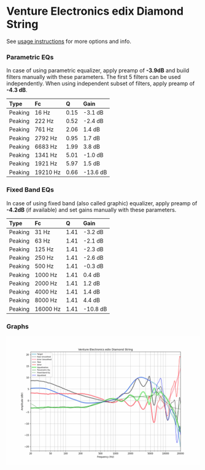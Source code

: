 # Venture Electronics edix Diamond String
See [usage instructions](https://github.com/jaakkopasanen/AutoEq#usage) for more options and info.

### Parametric EQs
In case of using parametric equalizer, apply preamp of **-3.9dB** and build filters manually
with these parameters. The first 5 filters can be used independently.
When using independent subset of filters, apply preamp of **-4.3 dB**.

| Type    | Fc       |    Q | Gain     |
|:--------|:---------|:-----|:---------|
| Peaking | 16 Hz    | 0.15 | -3.1 dB  |
| Peaking | 222 Hz   | 0.52 | -2.4 dB  |
| Peaking | 761 Hz   | 2.06 | 1.4 dB   |
| Peaking | 2792 Hz  | 0.95 | 1.7 dB   |
| Peaking | 6683 Hz  | 1.99 | 3.8 dB   |
| Peaking | 1341 Hz  | 5.01 | -1.0 dB  |
| Peaking | 1921 Hz  | 5.97 | 1.5 dB   |
| Peaking | 19210 Hz | 0.66 | -13.6 dB |

### Fixed Band EQs
In case of using fixed band (also called graphic) equalizer, apply preamp of **-4.2dB**
(if available) and set gains manually with these parameters.

| Type    | Fc       |    Q | Gain     |
|:--------|:---------|:-----|:---------|
| Peaking | 31 Hz    | 1.41 | -3.2 dB  |
| Peaking | 63 Hz    | 1.41 | -2.1 dB  |
| Peaking | 125 Hz   | 1.41 | -2.3 dB  |
| Peaking | 250 Hz   | 1.41 | -2.6 dB  |
| Peaking | 500 Hz   | 1.41 | -0.3 dB  |
| Peaking | 1000 Hz  | 1.41 | 0.4 dB   |
| Peaking | 2000 Hz  | 1.41 | 1.2 dB   |
| Peaking | 4000 Hz  | 1.41 | 1.4 dB   |
| Peaking | 8000 Hz  | 1.41 | 4.4 dB   |
| Peaking | 16000 Hz | 1.41 | -10.8 dB |

### Graphs
![](./Venture%20Electronics%20edix%20Diamond%20String.png)